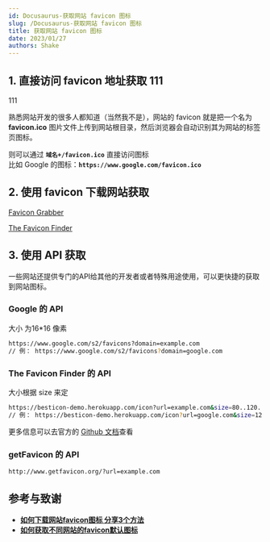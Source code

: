 ```yaml
---
id: Docusaurus-获取网站 favicon 图标
slug: /Docusaurus-获取网站 favicon 图标
title: 获取网站 favicon 图标
date: 2023/01/27
authors: Shake
---
```


## 1. 直接访问 favicon 地址获取 111

111

熟悉网站开发的很多人都知道（当然我不是），网站的 favicon 就是把一个名为 **favicon.ico**  图片文件上传到网站根目录，然后浏览器会自动识别其为网站的标签页图标。

则可以通过 **`域名+/favicon.ico`** 直接访问图标<br />比如 Google 的图标：**`https://www.google.com/favicon.ico`**

## 2. 使用 favicon 下载网站获取

[Favicon Grabber](https://favicongrabber.com/)

[The Favicon Finder](https://favicongrabber.com/)

## 3. 使用 API 获取

一些网站还提供专门的API给其他的开发者或者特殊用途使用，可以更快捷的获取到网站图标。

### Google 的 API

大小 为16*16 像素

```bash
https://www.google.com/s2/favicons?domain=example.com
// 例： https://www.google.com/s2/favicons?domain=google.com
```

### The Favicon Finder 的 API

大小根据 size 来定

```bash
https://besticon-demo.herokuapp.com/icon?url=example.com&size=80..120..200
// 例： https://besticon-demo.herokuapp.com/icon?url=google.com&size=120
```

更多信息可以去官方的 [Github 文档](https://github.com/mat/besticon/blob/master/Readme.markdown)查看

### getFavicon 的 API

```bash
http://www.getfavicon.org/?url=example.com
```

## 参考与致谢

- **[如何下载网站favicon图标 分享3个方法](https://www.v1tx.com/post/how-to-get-favicon/)**
- **[如何获取不同网站的favicon默认图标](https://www.cnblogs.com/zhangwei595806165/p/4984912.html)**
